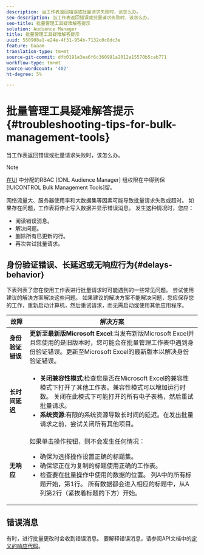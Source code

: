 ```yaml
---
description: 当工作表返回错误或批量请求失败时，该怎么办。
seo-description: 当工作表返回错误或批量请求失败时，该怎么办。
seo-title: 批量管理工具疑难解答提示
solution: Audience Manager
title: 批量管理工具疑难解答提示
uuid: 550908a1-e24e-4f31-954b-7132c0c8dc3e
feature: baaam
translation-type: tm+mt
source-git-commit: dfb0191e3ea6f6c360991a2012a15570b5cab771
workflow-type: tm+mt
source-wordcount: '402'
ht-degree: 5%

---
```



# 批量管理工具疑难解答提示{#troubleshooting-tips-for-bulk-management-tools}

当工作表返回错误或批量请求失败时，该怎么办。



<!-- 

<p>r_bulk_troubleshoot.xml </p>

 -->

>[!NOTE]
>
>[在UI](../../features/administration/administration-overview.md) 中分配的RBAC [!DNL Audience Manager] 组权限在中得到保 [!UICONTROL Bulk Management Tools]留。

网络流量大、服务器使用率和大数据集等因素可能导致批量请求失败或超时。 如果存在问题，工作表将停止写入数据并显示错误消息。 发生这种情况时，您应：

* 阅读错误消息。
* 解决问题。
* 删除所有已更新的行。
* 再次尝试批量请求。

## 身份验证错误、长延迟或无响应行为{#delays-behavior}

下表列表了您在使用工作表进行批量请求时可能遇到的一些常见问题。 尝试使用建议的解决方案解决这些问题。 如果建议的解决方案不能解决问题，您应保存您的工作，重新启动计算机，然后重试请求，而无需启动或使用其他应用程序。

<table id="table_AC6FB99402214A4EAC6E709465BB67AF"> 
 <thead> 
  <tr> 
   <th colname="col1" class="entry"> 故障 </th> 
   <th colname="col2" class="entry"> 解决方案 </th> 
  </tr> 
 </thead>
 <tbody> 
  <tr> 
   <td colname="col1"> <b>身份验证错误</b> </td> 
   <td colname="col2"> 
    <b>更新至最新版Microsoft Excel</b>:当发布新版Microsoft Excel并且您使用的是旧版本时，您可能会在批量管理工作表中遇到身份验证错误。更新至Microsoft Excel的最新版本以解决身份验证错误。
</td> 
  </tr> 
  <tr> 
   <td colname="col1"> <b>长时间延迟</b> </td> 
   <td colname="col2"> 
    <ul id="ul_AA6F414024B2475AB1C0B46DC3FF0B36"> 
     <li id="li_ECC83AC39D7142519AA9A223DB8FCF23"> <b>关闭兼容性模式</b>:检查您是否在Microsoft Excel的兼容性模式下打开了其他工作表。兼容性模式可以增加运行时数。 关闭在此模式下可能打开的所有电子表格，然后重试批量请求。 </li> 
     <li id="li_234BFCF563234DE198884F33AB75280D"> <b>系统资源</b>:有限的系统资源导致长时间的延迟。在发出批量请求之前，尝试关闭所有其他项目。 </li> 
    </ul> </td> 
  </tr> 
  <tr> 
   <td colname="col1"> <b>无响应</b> </td> 
   <td colname="col2">如果单击操作按钮，则不会发生任何情况： 
    <ul id="ul_142E63CDD556414AB639E51734FEDBCF"> 
     <li id="li_DBB6C819603D46B5AECC9C854FDAFDF1">确保为选择操作设置正确的标题集。 </li> 
     <li id="li_391C9031907A4085BDAD42054960045C">确保您正在为复制的标题使用正确的工作表。 </li> 
     <li id="li_76A7241989204933858621FAAB5C3408">检查要在批量操作中使用的数据的位置。 列A中的所有标题开始，第1行。 所有数据都会进入相应的标题中，从A列第2行（紧挨着标题的下方）开始。 </li> 
    </ul> </td> 
  </tr> 
 </tbody> 
</table>

## 错误消息

有时，进行批量更改时会收到错误消息。 要解释错误消息，请参阅API文档中的[定义的响应代码](/help/using/api/rest-api-main/aam-api-getting-started.md)。

